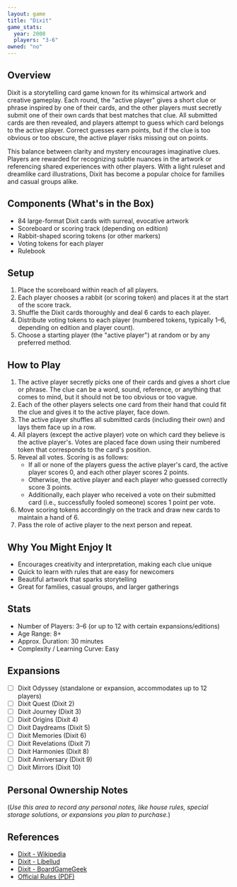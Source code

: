```yaml
---
layout: game
title: "Dixit"
game_stats:
  year: 2008
  players: "3-6"
owned: "no"
---
```


## Overview
Dixit is a storytelling card game known for its whimsical artwork and creative gameplay. Each round, the "active player" gives a short clue or phrase inspired by one of their cards, and the other players must secretly submit one of their own cards that best matches that clue. All submitted cards are then revealed, and players attempt to guess which card belongs to the active player. Correct guesses earn points, but if the clue is too obvious or too obscure, the active player risks missing out on points.

This balance between clarity and mystery encourages imaginative clues. Players are rewarded for recognizing subtle nuances in the artwork or referencing shared experiences with other players. With a light ruleset and dreamlike card illustrations, Dixit has become a popular choice for families and casual groups alike.

## Components (What's in the Box)
- 84 large-format Dixit cards with surreal, evocative artwork
- Scoreboard or scoring track (depending on edition)
- Rabbit-shaped scoring tokens (or other markers)
- Voting tokens for each player
- Rulebook

## Setup
1. Place the scoreboard within reach of all players.
2. Each player chooses a rabbit (or scoring token) and places it at the start of the score track.
3. Shuffle the Dixit cards thoroughly and deal 6 cards to each player.
4. Distribute voting tokens to each player (numbered tokens, typically 1–6, depending on edition and player count).
5. Choose a starting player (the "active player") at random or by any preferred method.

## How to Play
1. The active player secretly picks one of their cards and gives a short clue or phrase. The clue can be a word, sound, reference, or anything that comes to mind, but it should not be too obvious or too vague.
2. Each of the other players selects one card from their hand that could fit the clue and gives it to the active player, face down.
3. The active player shuffles all submitted cards (including their own) and lays them face up in a row.
4. All players (except the active player) vote on which card they believe is the active player's. Votes are placed face down using their numbered token that corresponds to the card's position.
5. Reveal all votes. Scoring is as follows:
   - If all or none of the players guess the active player's card, the active player scores 0, and each other player scores 2 points.
   - Otherwise, the active player and each player who guessed correctly score 3 points.
   - Additionally, each player who received a vote on their submitted card (i.e., successfully fooled someone) scores 1 point per vote.
6. Move scoring tokens accordingly on the track and draw new cards to maintain a hand of 6.
7. Pass the role of active player to the next person and repeat.

## Why You Might Enjoy It
- Encourages creativity and interpretation, making each clue unique
- Quick to learn with rules that are easy for newcomers
- Beautiful artwork that sparks storytelling
- Great for families, casual groups, and larger gatherings

## Stats
- Number of Players: 3–6 (or up to 12 with certain expansions/editions)
- Age Range: 8+
- Approx. Duration: 30 minutes
- Complexity / Learning Curve: Easy

## Expansions
- [ ] Dixit Odyssey (standalone or expansion, accommodates up to 12 players)
- [ ] Dixit Quest (Dixit 2)
- [ ] Dixit Journey (Dixit 3)
- [ ] Dixit Origins (Dixit 4)
- [ ] Dixit Daydreams (Dixit 5)
- [ ] Dixit Memories (Dixit 6)
- [ ] Dixit Revelations (Dixit 7)
- [ ] Dixit Harmonies (Dixit 8)
- [ ] Dixit Anniversary (Dixit 9)
- [ ] Dixit Mirrors (Dixit 10)

## Personal Ownership Notes
(*Use this area to record any personal notes, like house rules, special storage solutions, or expansions you plan to purchase.*)

## References
- [Dixit - Wikipedia](https://en.wikipedia.org/wiki/Dixit_(board_game))
- [Dixit - Libellud](https://www.libellud.com/en/our-games/dixit/)
- [Dixit - BoardGameGeek](https://boardgamegeek.com/boardgame/39856/dixit)
- [Official Rules (PDF)](https://cdn.svc.asmodee.net/production-libellud/uploads/2021/06/R_FK-DIXR-U-2P-DIXIT-RULES_EN-e1605908691784.pdf)
